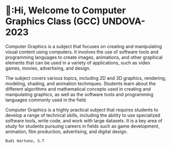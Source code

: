 # 👋:Hi, Welcome to Computer Graphics Class (GCC) UNDOVA-2023
Computer Graphics is a subject that focuses on creating and manipulating visual content using computers. It involves the use of software tools and programming languages to create images, animations, and other graphical elements that can be used in a variety of applications, such as video games, movies, advertising, and design.

The subject covers various topics, including 2D and 3D graphics, rendering, modeling, shading, and animation techniques. Students learn about the different algorithms and mathematical concepts used in creating and manipulating graphics, as well as the software tools and programming languages commonly used in the field.

Computer Graphics is a highly practical subject that requires students to develop a range of technical skills, including the ability to use specialized software tools, write code, and work with large datasets. It is a key area of study for students pursuing careers in fields such as game development, animation, film production, advertising, and digital design.

``Budi Hartono, S.T``

